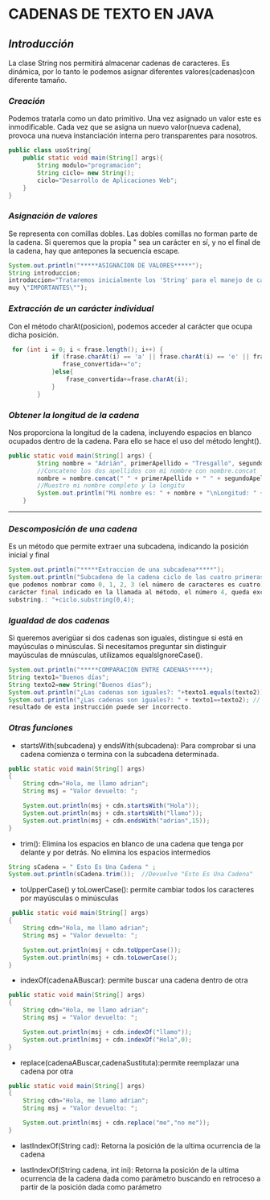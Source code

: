 # CADENAS DE TEXTO EN JAVA
## ***Introducción***
La clase String nos permitirá almacenar cadenas de caracteres. Es dinámica, por lo tanto le podemos asignar diferentes valores(cadenas)con diferente tamaño.

### ***Creación***
Podemos tratarla como un dato primitivo. Una vez asignado un valor este es inmodificable. Cada vez que se asigna un nuevo valor(nueva cadena), provoca una nueva instanciación interna pero transparentes para nosotros.

```java
public class usoString{
    public static void main(String[] args){
        String modulo="programación";
        String ciclo= new String();
        ciclo="Desarrollo de Aplicaciones Web";
    }
}
```
### ***Asignación de valores***
Se representa con comillas dobles. Las dobles comillas no forman parte de la cadena. Si queremos que la propia " sea un carácter en sí, y no el final de la cadena, hay que antepones la secuencia escape.

```java
System.out.println("*****ASIGNACION DE VALORES*****");
String introduccion;
introduccion="Trataremos inicialmente los 'String' para el manejo de cadenas. Son
muy \"IMPORTANTES\"");
```
### ***Extracción de un carácter individual***
Con el método charAt(posicion), podemos acceder al carácter que ocupa dicha posición.

```java
 for (int i = 0; i < frase.length(); i++) {
            if (frase.charAt(i) == 'a' || frase.charAt(i) == 'e' || frase.charAt(i) == 'i' || frase.charAt(i) == 'o' || frase.charAt(i) == 'u') {
               frase_convertida+="o";
            }else{
                frase_convertida+=frase.charAt(i);
            }
        }
```
### ***Obtener la longitud de la cadena***
Nos proporciona la longitud de la cadena, incluyendo espacios en blanco ocupados dentro de la cadena. Para ello se hace el uso del método lenght().

```java
public static void main(String[] args) {
        String nombre = "Adrián", primerApellido = "Tresgallo", segundoApellido = "Arozamena";
        //Concateno los dos apellidos con mi nombre con nombre.concat
        nombre = nombre.concat(" " + primerApellido + " " + segundoApellido);
        //Muestro mi nombre completo y la longitu
        System.out.println("Mi nombre es: " + nombre + "\nLongitud: " + nombre.length());
    }
```
---
### ***Descomposición de una cadena***
Es un método que permite extraer una subcadena, indicando la posición inicial y final

```java
System.out.println("*****Extraccion de una subcadena*****");
System.out.println("Subcadena de la cadena ciclo de las cuatro primeras caracteres
que podemos nombrar como 0, 1, 2, 3 (el número de caracteres es cuatro). El
carácter final indicado en la llamada al método, el número 4, queda excluido del
substring.: "+ciclo.substring(0,4);
```
### ***Igualdad de dos cadenas***
Si queremos averigüar si dos cadenas son iguales, distingue si está en mayúsculas o minúsculas. Si necesitamos preguntar sin distinguir mayúsculas de mnúsculas, utilizamos equalsIgnoreCase().

```java
System.out.println("*****COMPARACIÓN ENTRE CADENAS*****);
String texto1="Buenos días";
String texto2=new String("Buenos días");
System.out.println("¿Las cadenas son iguales?: "+texto1.equals(texto2));
System.out.println("¿Las cadenas son iguales?: " + texto1==texto2); // El
resultado de esta instrucción puede ser incorrecto.
```
### ***Otras funciones***
* startsWith(subcadena) y endsWith(subcadena): Para comprobar si una cadena comienza o termina con la subcadena determinada.
```java
public static void main(String[] args)
{
	String cdn="Hola, me llamo adrian";
	String msj = "Valor devuelto: ";

	System.out.println(msj + cdn.startsWith("Hola"));
	System.out.println(msj + cdn.startsWith("llamo"));
	System.out.println(msj + cdn.endsWith("adrian",15));
}
```
* trim(): Elimina los espacios en blanco de una cadena que tenga por delante y por detrás. No elimina los espacios intermedios
```java
String sCadena = " Esto Es Una Cadena " ;
System.out.println(sCadena.trim());  //Devuelve "Esto Es Una Cadena"
```

* toUpperCase() y toLowerCase(): permite cambiar todos los caracteres por mayúsculas o minúsculas

```java
 public static void main(String[] args)
{
	String cdn="Hola, me llamo adrian";
	String msj = "Valor devuelto: ";

	System.out.println(msj + cdn.toUpperCase());
	System.out.println(msj + cdn.toLowerCase();
}
```
* indexOf(cadenaABuscar): permite buscar una cadena dentro de otra
```java
public static void main(String[] args)
{
	String cdn="Hola, me llamo adrian";
	String msj = "Valor devuelto: ";

	System.out.println(msj + cdn.indexOf("llamo"));
	System.out.println(msj + cdn.indexOf("Hola",0);
}
```

* replace(cadenaABuscar,cadenaSustituta):permite reemplazar una cadena por otra
```java
public static void main(String[] args)
{
	String cdn="Hola, me llamo adrian";
	String msj = "Valor devuelto: ";

	System.out.println(msj + cdn.replace("me","no me"));
}
```

* lastIndexOf(String cad): Retorna la posición de la ultima ocurrencia de la cadena

* lastIndexOf(String cadena, int ini): Retorna la posición de la ultima ocurrencia de la cadena dada como parámetro buscando en retroceso a partir de la posición dada como parámetro



